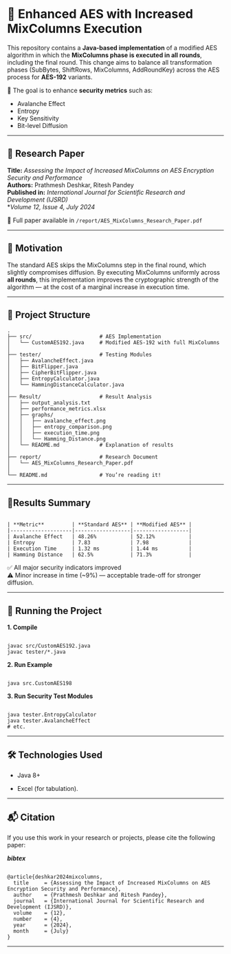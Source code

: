 # 🔐 Enhanced AES with Increased MixColumns Execution

This repository contains a **Java-based implementation** of a modified AES algorithm in which the **MixColumns phase is executed in all rounds**, including the final round. This change aims to balance all transformation phases (SubBytes, ShiftRows, MixColumns, AddRoundKey) across the AES process for **AES-192** variants.

📌 The goal is to enhance **security metrics** such as:
- Avalanche Effect
- Entropy
- Key Sensitivity
- Bit-level Diffusion

---

## 📄 Research Paper

**Title:** *Assessing the Impact of Increased MixColumns on AES Encryption Security and Performance*  
**Authors:** Prathmesh Deshkar, Ritesh Pandey  
**Published in:** *International Journal for Scientific Research and Development (IJSRD)*  
**Volume 12, Issue 4, July 2024*

📄 Full paper available in `/report/AES_MixColumns_Research_Paper.pdf`

---

## 🧠 Motivation

The standard AES skips the MixColumns step in the final round, which slightly compromises diffusion. By executing MixColumns uniformly across **all rounds**, this implementation improves the cryptographic strength of the algorithm — at the cost of a marginal increase in execution time.

---

## 📁 Project Structure

```plaintext
.
├── src/                      # AES Implementation
│   └── CustomAES192.java     # Modified AES-192 with full MixColumns
│
├── tester/                   # Testing Modules
│   ├── AvalancheEffect.java
│   ├── BitFlipper.java
│   ├── CipherBitFlipper.java
│   ├── EntropyCalculator.java
│   └── HammingDistanceCalculator.java
│
├── Result/                   # Result Analysis
│   ├── output_analysis.txt
│   ├── performance_metrics.xlsx
│   ├── graphs/
│   │   ├── avalanche_effect.png
│   │   ├── entropy_comparison.png
│   │   ├── execution_time.png
│   │   └── Hamming_Distance.png
│   └── README.md             # Explanation of results
│
├── report/                   # Research Document
│   └── AES_MixColumns_Research_Paper.pdf
│         
└── README.md                 # You’re reading it!

```

---

## 🧪Results Summary

```plaintext

| **Metric**         | **Standard AES** | **Modified AES** |
|--------------------|------------------|------------------|
| Avalanche Effect   | 48.26%           | 52.12%           |
| Entropy            | 7.83             | 7.98             |
| Execution Time     | 1.32 ms          | 1.44 ms          |
| Hamming Distance   | 62.5%            | 71.3%            |

```

✅ All major security indicators improved <br>
⚠️ Minor increase in time (~9%) — acceptable trade-off for stronger diffusion.

---

## 🚀 Running the Project

**1. Compile**

```plaintext

javac src/CustomAES192.java
javac tester/*.java

```

**2. Run Example**

```plaintext

java src.CustomAES198

```

**3. Run Security Test Modules**

```plaintext

java tester.EntropyCalculator
java tester.AvalancheEffect
# etc.

```

---

## 🛠 Technologies Used

- Java 8+

- Excel (for tabulation).

---

## 📬 Citation

If you use this work in your research or projects, please cite the following paper:

***bibtex***

```plaintext

@article{deshkar2024mixcolumns,
  title     = {Assessing the Impact of Increased MixColumns on AES Encryption Security and Performance},
  author    = {Prathmesh Deshkar and Ritesh Pandey},
  journal   = {International Journal for Scientific Research and Development (IJSRD)},
  volume    = {12},
  number    = {4},
  year      = {2024},
  month     = {July}
}

```

---